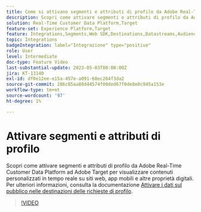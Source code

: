 ```yaml
---
title: Come si attivano segmenti e attributi di profilo da Adobe Real-Time CDP ad Adobe Target?
description: Scopri come attivare segmenti e attributi di profilo da Adobe Real-Time Customer Data Platform ad Adobe Target per visualizzare contenuti personalizzati in tempo reale su siti web, app mobili e altre proprietà digitali.
solution: Real-Time Customer Data Platform,Target
feature-set: Experience Platform,Target
feature: Integrations,Segments,Web SDK,Destinations,Datastreams,Audiences,Experience Targeting
topic: Integrations
badgeIntegration: label="Integrazione" type="positive"
role: User
level: Intermediate
doc-type: Feature Video
last-substantial-update: 2023-05-03T00:00:00Z
jira: KT-13140
exl-id: df0e12ee-e15a-457e-a091-68ec264f3da2
source-git-commit: 286c85aa88d44574f00ded67f0de8e0c945a153e
workflow-type: tm+mt
source-wordcount: '97'
ht-degree: 1%

---
```


# Attivare segmenti e attributi di profilo

Scopri come attivare segmenti e attributi di profilo da Adobe Real-Time Customer Data Platform ad Adobe Target per visualizzare contenuti personalizzati in tempo reale su siti web, app mobili e altre proprietà digitali. Per ulteriori informazioni, consulta la documentazione [Attivare i dati sul pubblico nelle destinazioni delle richieste di profilo](https://experienceleague.adobe.com/docs/experience-platform/destinations/ui/activate/activate-profile-request-destinations.html).


>[!VIDEO](https://video.tv.adobe.com/v/3419036/?learn=on&enablevpops)

